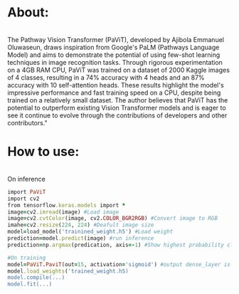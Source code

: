 <h1>About:</h1><br>
The Pathway Vision Transformer (PaViT), developed by Ajibola Emmanuel Oluwaseun, draws inspiration from Google's PaLM (Pathways Language Model) and aims to demonstrate the potential of using few-shot learning techniques in image recognition tasks. Through rigorous experimentation on a 4GB RAM CPU, PaViT was trained on a dataset of 2000 Kaggle images of 4 classes, resulting in a 74% accuracy with 4 heads and an 87% accuracy with 10 self-attention heads. These results highlight the model's impressive performance and fast training speed on a CPU, despite being trained on a relatively small dataset. The author believes that PaViT has the potential to outperform existing Vision Transformer models and is eager to see it continue to evolve through the contributions of developers and other contributors."



<h1>How to use:</h1>
<br>
On inference</br>

```ruby
import PaViT 
import cv2
from tensorflow.keras.models import *
image=cv2.imread(image) #Load image
image=cv2.cvtColor(image, cv2.COLOR_BGR2RGB) #Convert image to RGB
imahe=cv2.resize(224, 224) #Deafult image size
model=load_model('trainined_weight.h5') #Load weight
prediction=model.predict(image) #run inference
prediction=np.argmax(predication, axis=-1) #Show highest probability class
```

```ruby
#On training
model=PaViT.PaviT(out=15, activation='sigmoid') #output dense_layer is 15, output activation 15
model.load_weights('trained_weight.h5)
model.compile(...)
model.fit(...)
```


